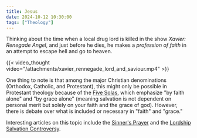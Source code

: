 ```yaml
---
title: Jesus
date: 2024-10-12 10:30:00
tags: ["Theology"]
---
```


Thinking about the time when a local drug lord is killed in the show *Xavier: Renegade Angel*, and just before he dies, he makes a *profession of faith* in an attempt to escape hell and go to heaven.

{{< video_thought video="/attachments/xavier_rennegade_lord_and_saviour.mp4" >}}

One thing to note is that among the major Christian denominations (Orthodox, Catholic, and Protestant), this might only be possible in Protestant theology because of the [Five Solas](https://en.wikipedia.org/wiki/Five_solae), which emphasize "by faith alone" and "by grace alone" (meaning salvation is not dependent on personal merit but solely on your faith and the grace of god). However, there is debate over what is included or necessary in "faith" and "grace."

Interesting articles on this topic include the [Sinner's Prayer](https://en.wikipedia.org/wiki/Sinner%27s_prayer) and the [Lordship Salvation Controversy](https://en.wikipedia.org/wiki/Lordship_salvation_controversy).

